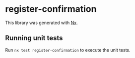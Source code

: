 # register-confirmation

This library was generated with [Nx](https://nx.dev).

## Running unit tests

Run `nx test register-confirmation` to execute the unit tests.
